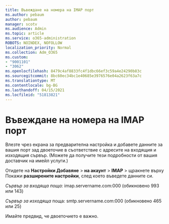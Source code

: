 ```yaml
---
title: Въвеждане на номера на IMAP порт
ms.author: pebaum
author: pebaum
manager: scotv
ms.audience: Admin
ms.topic: article
ms.service: o365-administration
ROBOTS: NOINDEX, NOFOLLOW
localization_priority: Normal
ms.collection: Adm_O365
ms.custom:
- "9001101"
- "3062"
ms.openlocfilehash: 8479c4af8833fc4f1dbc66ef3c59a4e24290b83c
ms.sourcegitcommit: 8bc60ec34bc1e40685e3976576e04a2623f63a7c
ms.translationtype: MT
ms.contentlocale: bg-BG
ms.lasthandoff: 04/15/2021
ms.locfileid: "51813821"
---
```

# <a name="enter-imap-port-numbers"></a>Въвеждане на номера на IMAP порт

Влезте чрез екрана за предварителна настройка и добавете данните за вашия порт зад двоеточие в съответствие с адресите на входящия и изходящия сървър. (Можете да получите тези подробности от вашия доставчик на имейл услуги.) 

Отидете на **Настройки Добавяне**  >  **на акаунт**  >  **IMAP** > щракнете върху Покажи **разширените настройки**, след което въведете данните си. 

*Сървър за входяща поща:* imap.servername.com:000 (обикновено 993 или 143) 

*Сървър за изходяща* поща: smtp.servername.com:000 (обикновено 465 или 25) 

Имайте предвид, че двоеточието е важно. 
